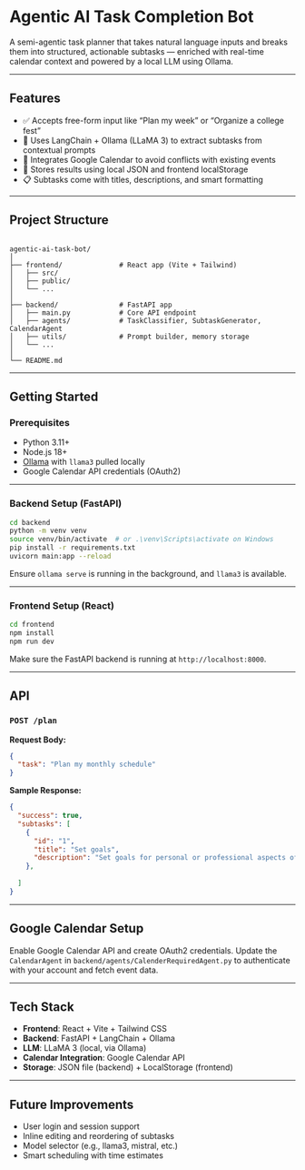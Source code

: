 # Agentic AI Task Completion Bot

A semi-agentic task planner that takes natural language inputs and breaks them into structured, actionable subtasks — enriched with real-time calendar context and powered by a local LLM using Ollama.

---

## Features

- ✅ Accepts free-form input like “Plan my week” or “Organize a college fest”
- 🧠 Uses LangChain + Ollama (LLaMA 3) to extract subtasks from contextual prompts
- 📅 Integrates Google Calendar to avoid conflicts with existing events
- 💾 Stores results using local JSON and frontend localStorage
- 📋 Subtasks come with titles, descriptions, and smart formatting

---

## Project Structure

```

agentic-ai-task-bot/
│
├── frontend/              # React app (Vite + Tailwind)
│   ├── src/
│   ├── public/
│   └── ...
│
├── backend/               # FastAPI app
│   ├── main.py            # Core API endpoint
│   ├── agents/            # TaskClassifier, SubtaskGenerator, CalendarAgent
│   ├── utils/             # Prompt builder, memory storage
│   └── ...
│
└── README.md

````

---

## Getting Started

### Prerequisites

- Python 3.11+
- Node.js 18+
- [Ollama](https://ollama.com) with `llama3` pulled locally
- Google Calendar API credentials (OAuth2)

---

### Backend Setup (FastAPI)

```bash
cd backend
python -m venv venv
source venv/bin/activate  # or .\venv\Scripts\activate on Windows
pip install -r requirements.txt
uvicorn main:app --reload
````

Ensure `ollama serve` is running in the background, and `llama3` is available.

---

### Frontend Setup (React)

```bash
cd frontend
npm install
npm run dev
```

Make sure the FastAPI backend is running at `http://localhost:8000`.

---

## API

### `POST /plan`

**Request Body:**

```json
{
  "task": "Plan my monthly schedule"
}
```

**Sample Response:**

```json
{
  "success": true,
  "subtasks": [
    {
      "id": "1",
      "title": "Set goals",
      "description": "Set goals for personal or professional aspects of life..."
    },
    
  ]
}
```

---

## Google Calendar Setup

Enable Google Calendar API and create OAuth2 credentials. Update the `CalendarAgent` in `backend/agents/CalenderRequiredAgent.py` to authenticate with your account and fetch event data.

---

## Tech Stack

* **Frontend**: React + Vite + Tailwind CSS
* **Backend**: FastAPI + LangChain + Ollama
* **LLM**: LLaMA 3 (local, via Ollama)
* **Calendar Integration**: Google Calendar API
* **Storage**: JSON file (backend) + LocalStorage (frontend)

---

## Future Improvements

* User login and session support
* Inline editing and reordering of subtasks
* Model selector (e.g., llama3, mistral, etc.)
* Smart scheduling with time estimates

